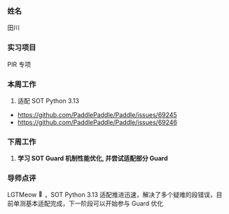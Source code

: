 ### 姓名

田川

### 实习项目

PIR 专项

### 本周工作

1. 适配 SOT Python 3.13
  - https://github.com/PaddlePaddle/Paddle/issues/69245
  - https://github.com/PaddlePaddle/Paddle/issues/69246

### 下周工作

1. **学习 SOT Guard 机制性能优化, 并尝试适配部分 Guard**

### 导师点评

LGTMeow <img src="https://www.gstatic.com/android/keyboard/emojikitchen/20230418/u1f5ef-ufe0f/u1f5ef-ufe0f_u1f43e.png" width="14" alt="🐾"/>，SOT Python 3.13 适配推进迅速，解决了多个疑难的段错误，目前单测基本适配完成，下一阶段可以开始参与 Guard 优化